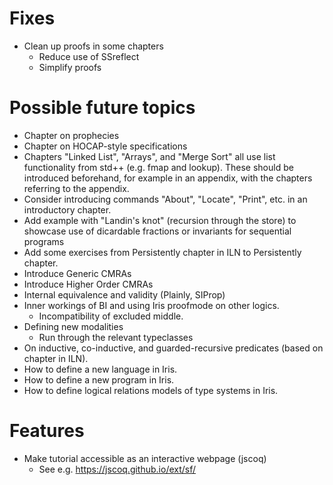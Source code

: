 # Fixes
- Clean up proofs in some chapters
  - Reduce use of SSreflect
  - Simplify proofs

# Possible future topics
- Chapter on prophecies
- Chapter on HOCAP-style specifications
- Chapters "Linked List", "Arrays", and "Merge Sort" all use list functionality from std++ (e.g. fmap and lookup). These should be introduced beforehand, for example in an appendix, with the chapters referring to the appendix.
- Consider introducing commands "About", "Locate", "Print", etc. in an introductory chapter.
- Add example with "Landin's knot" (recursion through the store) to showcase use of dicardable fractions or invariants for sequential programs
- Add some exercises from Persistently chapter in ILN to Persistently chapter.
- Introduce Generic CMRAs
- Introduce Higher Order CMRAs
- Internal equivalence and validity (Plainly, SIProp)
- Inner workings of BI and using Iris proofmode on other logics.
  - Incompatibility of excluded middle.
- Defining new modalities
  - Run through the relevant typeclasses
- On inductive, co-inductive, and guarded-recursive predicates (based on chapter in ILN).
- How to define a new language in Iris.
- How to define a new program in Iris.
- How to define logical relations models of type systems in Iris.

# Features
- Make tutorial accessible as an interactive webpage (jscoq)
  - See e.g. https://jscoq.github.io/ext/sf/
